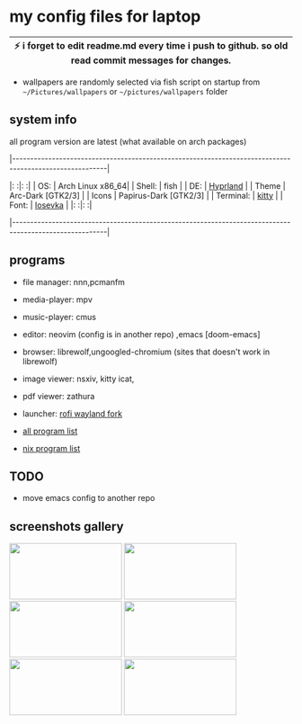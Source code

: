 # my config files for laptop

| :zap: i forget to edit readme.md every time i push to github. so old read commit messages for changes. |
|--------------------------------------------------------------------------------------------------------|

* wallpapers are randomly selected via fish script on startup from `~/Pictures/wallpapers` or `~/pictures/wallpapers` folder

## system info
all program version are latest (what available on arch packages)

|--------------------------------------------------------------------------------------------------------|

|:         :|: :|
| OS:       | Arch Linux x86_64|
| Shell:    | fish |
| DE:       | [Hyprland](https://github.com/hyprwm/Hyprland) |
| Theme     | Arc-Dark [GTK2/3] |
| Icons     | Papirus-Dark [GTK2/3] |
| Terminal: | [kitty](https://github.com/kovidgoyal/kitty/) |
| Font:     | [Iosevka](https://typeof.net/Iosevka) |
|:         :|: :|

|--------------------------------------------------------------------------------------------------------|

## programs

* file manager: nnn,pcmanfm
* media-player: mpv
* music-player: cmus
* editor: neovim (config is in another repo) ,emacs [doom-emacs]
* browser: librewolf,ungoogled-chromium (sites that doesn't work in librewolf)
* image viewer: nsxiv, kitty icat,
* pdf viewer: zathura
* launcher: [rofi wayland fork](https://github.com/lbonn/rofi)

*  [all program list](./program_list.txt)
*  [nix program list](./nix_program_list.txt)

## TODO

* move emacs config to another repo

## screenshots gallery

[ screenshots location ./gscreenshots/wall*.png ]: #

<img src="wall1.png" width="200" height="100">
<img src="wall2.png" width="200" height="100">
<img src="wall3.png" width="200" height="100">
<img src="wall4.png" width="200" height="100">
<img src="wall5.png" width="200" height="100">
<img src="wall6.png" width="200" height="100">

<!-- [!wall](./gscreenshots/wall1.png) -->

